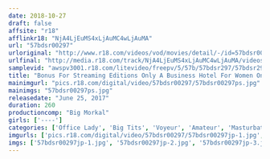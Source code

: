 ```yaml
---
date: 2018-10-27
draft: false
affsite: "r18"
afflinkr18: "NjA4LjEuMS4xLjAuMC4wLjAuMA"
url: "57bdsr00297"
urloriginal: "http://www.r18.com/videos/vod/movies/detail/-/id=57bdsr00297"
urlfinal: "http://media.r18.com/track/NjA4LjEuMS4xLjAuMC4wLjAuMA/videos/vod/movies/detail/-/id=57bdsr00297"
samplevid: "awspv3001.r18.com/litevideo/freepv/5/57b/57bdsr297/57bdsr297_dmb_w.mp4"
title: "Bonus For Streaming Editions Only A Business Hotel For Women Only Masturbation Peeping!! Our First Unleashed Streaming Video! 10 Big Tits Office Ladies"
mainimgurl: "pics.r18.com/digital/video/57bdsr00297/57bdsr00297ps.jpg"
mainimgs: "57bdsr00297ps.jpg"
releasedate: "June 25, 2017"
duration: 260
productioncomp: "Big Morkal"
girls: ['----']
categories: ['Office Lady', 'Big Tits', 'Voyeur', 'Amateur', 'Masturbation', 'Over 4 Hours', 'Hi-Def']
imgurls: ['pics.r18.com/digital/video/57bdsr00297/57bdsr00297jp-1.jpg', 'pics.r18.com/digital/video/57bdsr00297/57bdsr00297jp-2.jpg', 'pics.r18.com/digital/video/57bdsr00297/57bdsr00297jp-3.jpg', 'pics.r18.com/digital/video/57bdsr00297/57bdsr00297jp-4.jpg', 'pics.r18.com/digital/video/57bdsr00297/57bdsr00297jp-5.jpg', 'pics.r18.com/digital/video/57bdsr00297/57bdsr00297jp-6.jpg', 'pics.r18.com/digital/video/57bdsr00297/57bdsr00297jp-7.jpg', 'pics.r18.com/digital/video/57bdsr00297/57bdsr00297jp-8.jpg', 'pics.r18.com/digital/video/57bdsr00297/57bdsr00297jp-9.jpg', 'pics.r18.com/digital/video/57bdsr00297/57bdsr00297jp-10.jpg', 'pics.r18.com/digital/video/57bdsr00297/57bdsr00297jp-11.jpg', 'pics.r18.com/digital/video/57bdsr00297/57bdsr00297jp-12.jpg', 'pics.r18.com/digital/video/57bdsr00297/57bdsr00297jp-13.jpg', 'pics.r18.com/digital/video/57bdsr00297/57bdsr00297jp-14.jpg', 'pics.r18.com/digital/video/57bdsr00297/57bdsr00297jp-15.jpg', 'pics.r18.com/digital/video/57bdsr00297/57bdsr00297jp-16.jpg', 'pics.r18.com/digital/video/57bdsr00297/57bdsr00297jp-17.jpg', 'pics.r18.com/digital/video/57bdsr00297/57bdsr00297jp-18.jpg', 'pics.r18.com/digital/video/57bdsr00297/57bdsr00297jp-19.jpg', 'pics.r18.com/digital/video/57bdsr00297/57bdsr00297jp-20.jpg']
imgs: ['57bdsr00297jp-1.jpg', '57bdsr00297jp-2.jpg', '57bdsr00297jp-3.jpg', '57bdsr00297jp-4.jpg', '57bdsr00297jp-5.jpg', '57bdsr00297jp-6.jpg', '57bdsr00297jp-7.jpg', '57bdsr00297jp-8.jpg', '57bdsr00297jp-9.jpg', '57bdsr00297jp-10.jpg', '57bdsr00297jp-11.jpg', '57bdsr00297jp-12.jpg', '57bdsr00297jp-13.jpg', '57bdsr00297jp-14.jpg', '57bdsr00297jp-15.jpg', '57bdsr00297jp-16.jpg', '57bdsr00297jp-17.jpg', '57bdsr00297jp-18.jpg', '57bdsr00297jp-19.jpg', '57bdsr00297jp-20.jpg']
---
```

